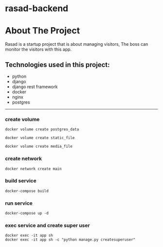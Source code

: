 # rasad-backend

# About The Project
  Rasad is a startup project that is about managing visitors, The boss can monitor the visitors with this app.

## Technologies used in this project:
  - python
  - django
  - django rest framework
  - docker 
  - nginx
  - postgres
  
   ------------------------------------

### create volume

    docker volume create postgres_data
    
    docker volume create static_file
    
    docker volume create media_file
   
### create network
   
    docker network create main
    
### build service

    docker-compose build

### run service 
 
    docker-compose up -d  

### exec service and create super user 
    docker exec -it app sh
    docker exec -it app sh -c "python manage.py createsuperuser"